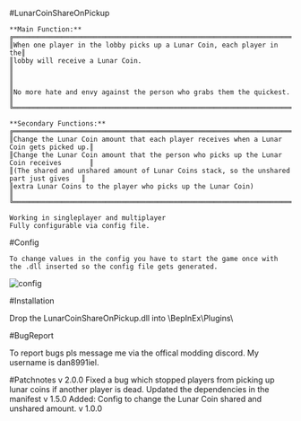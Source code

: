 #LunarCoinShareOnPickup

	**Main Function:**
	╔══════════════════════════════════════════════════════════════════════╗
	║When one player in the lobby picks up a Lunar Coin, each player in the║ 
	║lobby will receive a Lunar Coin.                                      ║
	║                                                                      ║                                 
	║No more hate and envy against the person who grabs them the quickest. ║                                                                
	╚══════════════════════════════════════════════════════════════════════╝
	
	**Secondary Functions:**
	╔════════════════════════════════════════════════════════════════════════════════════════╗
	║Change the Lunar Coin amount that each player receives when a Lunar Coin gets picked up.║
	║Change the Lunar Coin amount that the person who picks up the Lunar Coin receives	     ║
	║(The shared and unshared amount of Lunar Coins stack, so the unshared part just gives   ║
	║extra Lunar Coins to the player who picks up the Lunar Coin)          					 ║             
	╚════════════════════════════════════════════════════════════════════════════════════════╝
	
	Working in singleplayer and multiplayer
	Fully configurable via config file.
	
#Config
	
	To change values in the config you have to start the game once with
	the .dll inserted so the config file gets generated.
	
![config](https://www.bilder-upload.eu/upload/1a7f58-1557822078.png) 

#Installation
	
   Drop the LunarCoinShareOnPickup.dll into \BepInEx\Plugins\
   
#BugReport
	
   To report bugs pls message me via the offical modding discord.
   My username is dan8991iel.

#Patchnotes
	v 2.0.0
		Fixed a bug which stopped players from picking up lunar coins if another player is dead.
		Updated the dependencies in the manifest
	v 1.5.0	
		Added:
			Config to change the Lunar Coin shared and unshared amount.
	v 1.0.0

